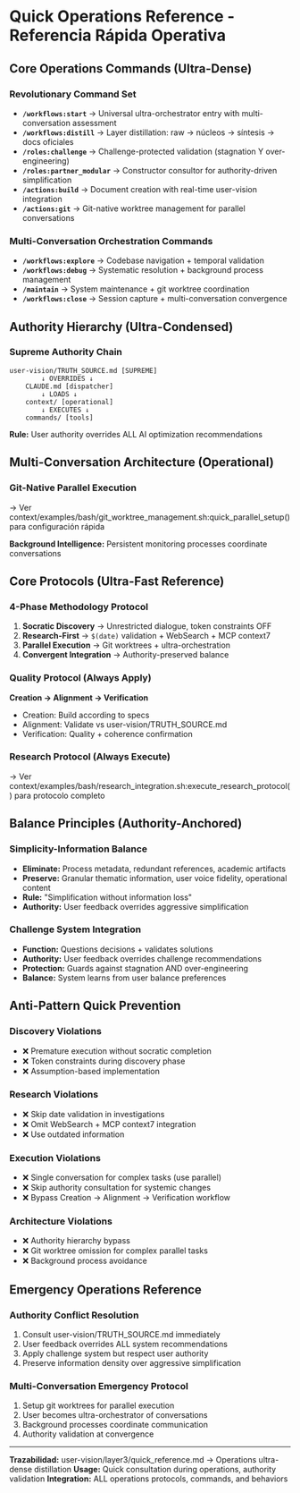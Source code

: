 # Quick Operations Reference - Referencia Rápida Operativa

## Core Operations Commands (Ultra-Dense)

### Revolutionary Command Set
- **`/workflows:start`** → Universal ultra-orchestrator entry with multi-conversation assessment  
- **`/workflows:distill`** → Layer distillation: raw → núcleos → síntesis → docs oficiales
- **`/roles:challenge`** → Challenge-protected validation (stagnation Y over-engineering)
- **`/roles:partner_modular`** → Constructor consultor for authority-driven simplification
- **`/actions:build`** → Document creation with real-time user-vision integration
- **`/actions:git`** → Git-native worktree management for parallel conversations

### Multi-Conversation Orchestration Commands
- **`/workflows:explore`** → Codebase navigation + temporal validation
- **`/workflows:debug`** → Systematic resolution + background process management
- **`/maintain`** → System maintenance + git worktree coordination
- **`/workflows:close`** → Session capture + multi-conversation convergence

## Authority Hierarchy (Ultra-Condensed)

### Supreme Authority Chain
```
user-vision/TRUTH_SOURCE.md [SUPREME]
        ↓ OVERRIDES ↓
    CLAUDE.md [dispatcher]
        ↓ LOADS ↓
    context/ [operational]
        ↓ EXECUTES ↓
    commands/ [tools]
```

**Rule:** User authority overrides ALL AI optimization recommendations

## Multi-Conversation Architecture (Operational)

### Git-Native Parallel Execution
→ Ver context/examples/bash/git_worktree_management.sh:quick_parallel_setup() para configuración rápida

**Background Intelligence:** Persistent monitoring processes coordinate conversations

## Core Protocols (Ultra-Fast Reference)

### 4-Phase Methodology Protocol
1. **Socratic Discovery** → Unrestricted dialogue, token constraints OFF
2. **Research-First** → `$(date)` validation + WebSearch + MCP context7
3. **Parallel Execution** → Git worktrees + ultra-orchestration
4. **Convergent Integration** → Authority-preserved balance

### Quality Protocol (Always Apply)
**Creation → Alignment → Verification**
- Creation: Build according to specs
- Alignment: Validate vs user-vision/TRUTH_SOURCE.md  
- Verification: Quality + coherence confirmation

### Research Protocol (Always Execute)
→ Ver context/examples/bash/research_integration.sh:execute_research_protocol() para protocolo completo

## Balance Principles (Authority-Anchored)

### Simplicity-Information Balance
- **Eliminate:** Process metadata, redundant references, academic artifacts
- **Preserve:** Granular thematic information, user voice fidelity, operational content
- **Rule:** "Simplification without information loss"
- **Authority:** User feedback overrides aggressive simplification

### Challenge System Integration
- **Function:** Questions decisions + validates solutions
- **Authority:** User feedback overrides challenge recommendations  
- **Protection:** Guards against stagnation AND over-engineering
- **Balance:** System learns from user balance preferences

## Anti-Pattern Quick Prevention

### Discovery Violations
- ❌ Premature execution without socratic completion
- ❌ Token constraints during discovery phase
- ❌ Assumption-based implementation

### Research Violations  
- ❌ Skip date validation in investigations
- ❌ Omit WebSearch + MCP context7 integration
- ❌ Use outdated information

### Execution Violations
- ❌ Single conversation for complex tasks (use parallel)
- ❌ Skip authority consultation for systemic changes
- ❌ Bypass Creation → Alignment → Verification workflow

### Architecture Violations
- ❌ Authority hierarchy bypass
- ❌ Git worktree omission for complex parallel tasks
- ❌ Background process avoidance

## Emergency Operations Reference

### Authority Conflict Resolution
1. Consult user-vision/TRUTH_SOURCE.md immediately
2. User feedback overrides ALL system recommendations
3. Apply challenge system but respect user authority
4. Preserve information density over aggressive simplification

### Multi-Conversation Emergency Protocol
1. Setup git worktrees for parallel execution
2. User becomes ultra-orchestrator of conversations
3. Background processes coordinate communication
4. Authority validation at convergence

---
**Trazabilidad:** user-vision/layer3/quick_reference.md → Operations ultra-dense distillation
**Usage:** Quick consultation during operations, authority validation
**Integration:** ALL operations protocols, commands, and behaviors